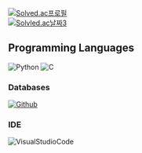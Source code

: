 [![Solved.ac프로필](http://mazassumnida.wtf/api/v2/generate_badge?boj=jayti007)](https://solved.ac/jayti007)       
[![Solvled.ac날짜3](https://mazandi.herokuapp.com/api?handle=jayti007&theme=dark)](https://solved.ac/jayti007)



## Programming Languages
![Python](https://img.shields.io/badge/Python-3776AB?style=for-the-badge&logo=python&logoColor=white)
![C](https://img.shields.io/badge/C-00599C?style=for-the-badge&logo=c&logoColor=white)

### Databases
[![Github](https://img.shields.io/badge/GitHub-100000?style=for-the-badge&logo=github&logoColor=white)](https://github.com/jayti007)

### IDE
![VisualStudioCode](https://img.shields.io/badge/Visual_Studio_Code-0078D4?style=for-the-badge&logo=visual%20studio%20code&logoColor=white)
